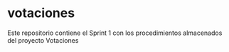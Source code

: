 # votaciones
Este repositorio contiene el Sprint 1 con los procedimientos almacenados del proyecto Votaciones
